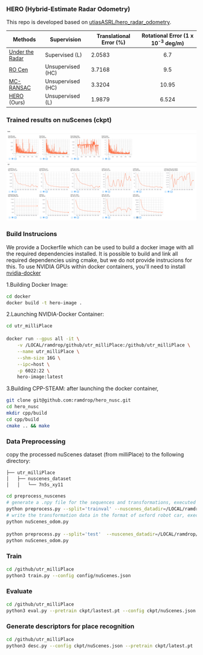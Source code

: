 ### HERO (Hybrid-Estimate Radar Odometry)

This repo is developed based on [utiasASRL/hero_radar_odometry](https://github.com/utiasASRL/hero_radar_odometry).

| Methods         | Supervision       | Translational Error (%) | Rotational Error (1 x 10<sup>-3</sup> deg/m) |
|-----------------|-------------------|-------------------------|:--------------------------------------------:|
| [Under the Radar](https://arxiv.org/abs/2001.10789) | Supervised (L)    | 2.0583                  | 6.7                                          |
| [RO Cen](https://www.robots.ox.ac.uk/~mobile/Papers/2018ICRA_cen.pdf)          | Unsupervised (HC) | 3.7168                  | 9.5                                          |
| [MC-RANSAC](https://arxiv.org/abs/2011.03512)       | Unsupervised (HC) | 3.3204                  | 10.95                                        |
| [HERO](https://arxiv.org/abs/2105.14152) (Ours)     | Unsupervised (L)  | 1.9879                  | 6.524                                        |

### Trained results on nuScenes (ckpt)

![ckpt](/ckpt/tb.png)


### Build Instrucions
We provide a Dockerfile which can be used to build a docker image with all the required dependencies installed. It is possible to build and link all required dependencies using cmake, but we do not provide instrucions for this. To use NVIDIA GPUs within docker containers, you'll need to install [nvidia-docker](https://github.com/NVIDIA/nvidia-docker)

1.Building Docker Image:
```bash
cd docker
docker build -t hero-image .
```

2.Launching NVIDIA-Docker Container:

```bash
cd utr_milliPlace

docker run --gpus all -it \
    -v /LOCAL/ramdrop/github/utr_milliPlace:/github/utr_milliPlace \
    --name utr_milliPlace \
    --shm-size 16G \
    --ipc=host \
    -p 6022:22 \
    hero-image:latest
```
3.Building CPP-STEAM: after launching the docker container,

```bash
git clone git@github.com:ramdrop/hero_nusc.git
cd hero_nusc
mkdir cpp/build
cd cpp/build
cmake .. && make
```

### Data Preprocessing

copy the processed nuScenes dataset (from milliPlace) to the following directory:
```
├── utr_milliPlace
│   ├── nuscenes_dataset
│   │   └── 7n5s_xy11
```

```bash
cd preprocess_nuscenes
# generate a .npy file for the sequences and transformations, executed outside the container
python preprocess.py --split='trainval' --nuscenes_datadir=/LOCAL/ramdrop/dataset/nuscenes
# write the transformation data in the format of oxford robot car, executed inside the container
python nuScenes_odom.py

python preprocess.py --split='test'  --nuscenes_datadir=/LOCAL/ramdrop/dataset/nuscenes
python nuScenes_odom.py

```

### Train

```bash
cd /github/utr_milliPlace
python3 train.py --config config/nuScenes.json
```

### Evaluate

```bash
cd /github/utr_milliPlace
python3 eval.py --pretrain ckpt/lastest.pt --config ckpt/nuScenes.json
```

### Generate descriptors for place recognition

```bash
cd /github/utr_milliPlace
python3 desc.py --config ckpt/nuScenes.json --pretrain ckpt/latest.pt
```
